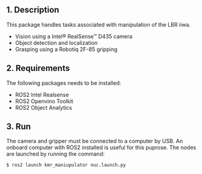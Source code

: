 ## 1. Description

This package handles tasks associated with manipulation of the LBR iiwa.

- Vision using a Intel® RealSense™ D435 camera
- Object detection and localization
- Grasping using a Robotiq 2F-85 gripping

## 2. Requirements
The following packages needs to be installed:
- ROS2 Intel Realsense
- ROS2 Openvino Toolkit 
- ROS2 Object Analytics

## 3. Run
The camera and gripper must be connected to a computer by USB. An onboard computer with ROS2 installed is useful for this puprose. 
The nodes are launched by running the command:

```
$ ros2 launch kmr_maniupulator nuc.launch.py 
```

